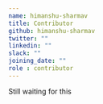 ```yaml
---
name: himanshu-sharmav
title: Contributor
github: himanshu-sharmav
twitter: ""
linkedin: ""
slack: ""
joining_date: ""
role : contributor
---
```


Still waiting for this
